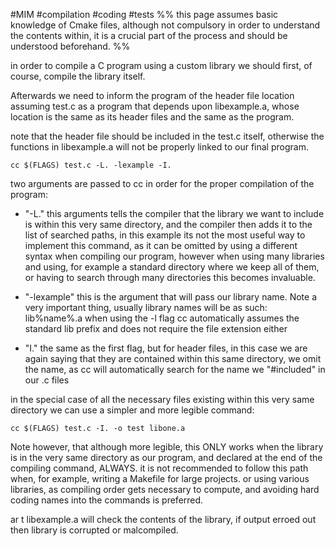 #MIM #compilation #coding #tests
%% this page assumes basic knowledge of Cmake files, although not compulsory in order to understand the contents within, it is a crucial part of the process and should be understood beforehand. %%

in order to compile a C program using a custom library we should first, of course, compile the library itself. 

Afterwards we need to inform the program of the header file location 
assuming test.c as a program that depends upon libexample.a, whose location is the same as its header files and the same as the program.

note that the header file should be included in the test.c itself, otherwise the functions in libexample.a will not be properly linked to our final program. 


```
cc $(FLAGS) test.c -L. -lexample -I.
```

two arguments are passed to cc in order for the proper compilation of the program:

- "-L."
	this arguments tells the compiler that the library we want to include is within this very same directory, and the compiler then adds it to the list of searched paths, in this example its not the most useful way to implement this command, as it can be omitted by using a different syntax when compiling our program, however when using many libraries and using, for example a standard directory where we keep all of them, or having to search through many directories this becomes invaluable.

 -  "-lexample"
	 this is the argument that will pass our library name. Note a very important thing, usually library names will be as such:
	 lib%name%.a
	 when using the -l flag cc automatically assumes the standard lib prefix and does not require the file extension either 

 - "I."
	 the same as the first flag, but for header files, in this case we are again saying that they are contained within this same directory, we omit the name, as cc will automatically search for the name we "#included" in our .c files


in the special case of all the necessary files existing within this very same directory we can use a simpler and more legible command: 

```
cc $(FLAGS) test.c -I. -o test libone.a
```

Note however, that although more legible, this ONLY works when the library is in the very same directory as our program, and declared at the end of the compiling command, ALWAYS. it is not recommended to follow this path when, for example, writing a Makefile for large projects. or using various libraries, as compiling order gets necessary to compute, and avoiding hard coding names into the commands is preferred. 



ar t libexample.a will check the contents of the library, if output erroed out then library is corrupted or malcompiled. 
